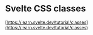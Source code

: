 # Svelte CSS classes

[https://learn.svelte.dev/tutorial/classes](https://learn.svelte.dev/tutorial/classes)
